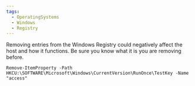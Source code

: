 ```yaml
---
tags:
  - OperatingSystems
  - Windows
  - Registry
---
```

Removing entries from the Windows Registry could negatively affect the host and how it functions. Be sure you know what it is you are removing before.

```powershell-session
Remove-ItemProperty -Path HKCU:\SOFTWARE\Microsoft\Windows\CurrentVersion\RunOnce\TestKey -Name  "access"
```